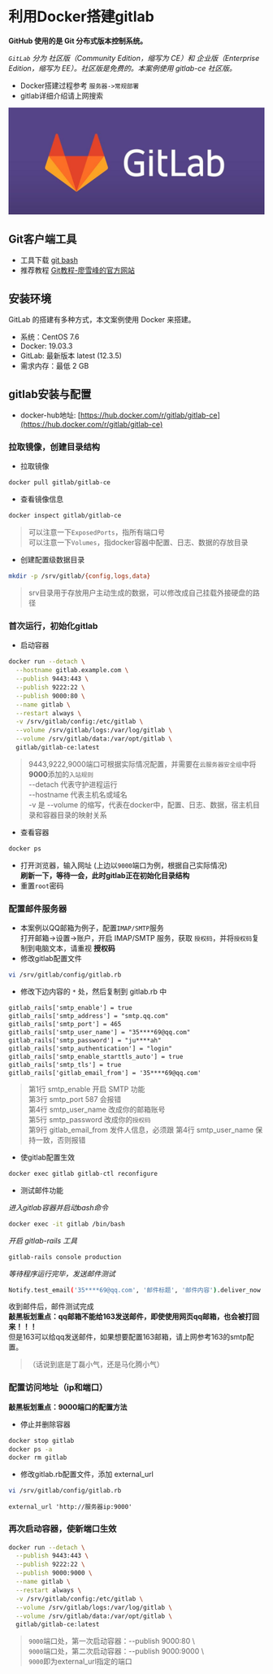 # 利用Docker搭建gitlab
**GitHub 使用的是 Git 分布式版本控制系统。**

*`GitLab` 分为 社区版（Community Edition，缩写为 CE）和 企业版（Enterprise Edition，缩写为 EE）。社区版是免费的。本案例使用 gitlab-ce 社区版。*

* Docker搭建过程参考 `服务器->常规部署`
* gitlab详细介绍请上网搜索

![gitlab](./images/gitlab.jpg)

## Git客户端工具
* 工具下载 [git bash](https://git-scm.com/downloads)
* 推荐教程 [Git教程-廖雪峰的官方网站](https://www.liaoxuefeng.com/wiki/896043488029600)

## 安装环境
GitLab 的搭建有多种方式，本文案例使用 Docker 来搭建。
* 系统：CentOS 7.6
* Docker: 19.03.3
* GitLab: 最新版本 latest (12.3.5)
* 需求内存：最低 2 GB

## gitlab安装与配置
* docker-hub地址: [https://hub.docker.com/r/gitlab/gitlab-ce](https://hub.docker.com/r/gitlab/gitlab-ce)

### 拉取镜像，创建目录结构
* 拉取镜像
```bash
docker pull gitlab/gitlab-ce
```
* 查看镜像信息
```bash
docker inspect gitlab/gitlab-ce
```
>可以注意一下`ExposedPorts`，指所有端口号<br>
>可以注意一下`Volumes`，指docker容器中配置、日志、数据的存放目录

* 创建配置级数据目录
```bash
mkdir -p /srv/gitlab/{config,logs,data}
```
>srv目录用于存放用户主动生成的数据，可以修改成自己挂载外接硬盘的路径

### 首次运行，初始化gitlab
* 启动容器
```bash
docker run --detach \
  --hostname gitlab.example.com \
  --publish 9443:443 \
  --publish 9222:22 \
  --publish 9000:80 \
  --name gitlab \
  --restart always \
  -v /srv/gitlab/config:/etc/gitlab \
  --volume /srv/gitlab/logs:/var/log/gitlab \
  --volume /srv/gitlab/data:/var/opt/gitlab \
  gitlab/gitlab-ce:latest
```
>9443,9222,9000端口可根据实际情况配置，并需要在`云服务器安全组`中将**9000**添加的`入站规则`<br>
>--detach 代表守护进程运行<br>
>--hostname 代表主机名或域名<br>
>-v 是 --volume 的缩写，代表在docker中，配置、日志、数据，宿主机目录和容器目录的映射关系<br>
* 查看容器
```bash
docker ps
```
* 打开浏览器，输入网址 (上边以`9000`端口为例，根据自己实际情况)<br>
**刷新一下，等待一会，此时gitlab正在初始化目录结构**
* 重置`root`密码

### 配置邮件服务器
* 本案例以QQ邮箱为例子，配置`IMAP/SMTP`服务<br>
打开邮箱->设置->账户，开启 IMAP/SMTP 服务，获取 `授权码`，并将`授权码`复制到电脑文本，请重视 **授权码**
* 修改gitlab配置文件
```bash
vi /srv/gitlab/config/gitlab.rb
```
* 修改下边内容的 `*` 处，然后复制到 gitlab.rb 中
```
gitlab_rails['smtp_enable'] = true
gitlab_rails['smtp_address'] = "smtp.qq.com"
gitlab_rails['smtp_port'] = 465
gitlab_rails['smtp_user_name'] = "35****69@qq.com"
gitlab_rails['smtp_password'] = "ju****ah"
gitlab_rails['smtp_authentication'] = "login"
gitlab_rails['smtp_enable_starttls_auto'] = true
gitlab_rails['smtp_tls'] = true
gitlab_rails['gitlab_email_from'] = '35****69@qq.com'
```
>第1行 smtp_enable 开启 SMTP 功能<br>
>第3行 smtp_port 587 会报错<br>
>第4行 smtp_user_name 改成你的邮箱账号<br>
>第5行 smtp_password 改成你的`授权码`<br>
>第9行 gitlab_email_from 发件人信息，必须跟 第4行 smtp_user_name 保持一致，否则报错
* 使gitlab配置生效
```bash
docker exec gitlab gitlab-ctl reconfigure
```
* 测试邮件功能

*进入gitlab容器并启动bash命令*
```bash
docker exec -it gitlab /bin/bash
```
*开启 gitlab-rails 工具*
```bash
gitlab-rails console production
```
*等待程序运行完毕，发送邮件测试*
```bash
Notify.test_email('35****69@qq.com', '邮件标题', '邮件内容').deliver_now
```
收到邮件后，邮件测试完成<br>
**敲黑板划重点：qq邮箱不能给163发送邮件，即使使用网页qq邮箱，也会被打回来！！！**<br>
但是163可以给qq发送邮件，如果想要配置163邮箱，请上网参考163的smtp配置。<br>
>（话说到底是丁磊小气，还是马化腾小气）

### 配置访问地址（ip和端口）
**敲黑板划重点：9000端口的配置方法**
* 停止并删除容器
```bash
docker stop gitlab
docker ps -a
docker rm gitlab
```
* 修改gitlab.rb配置文件，添加 external_url
```bash
vi /srv/gitlab/config/gitlab.rb
```
```
external_url 'http://服务器ip:9000'
```

### 再次启动容器，使新端口生效
```bash
docker run --detach \
  --publish 9443:443 \
  --publish 9222:22 \
  --publish 9000:9000 \
  --name gitlab \
  --restart always \
  -v /srv/gitlab/config:/etc/gitlab \
  --volume /srv/gitlab/logs:/var/log/gitlab \
  --volume /srv/gitlab/data:/var/opt/gitlab \
  gitlab/gitlab-ce:latest
```
>`9000`端口处，第一次启动容器：--publish 9000:80 \ <br>
>`9000`端口处，第二次启动容器：--publish 9000:9000 \ <br>
>`9000`即为external_url指定的端口



